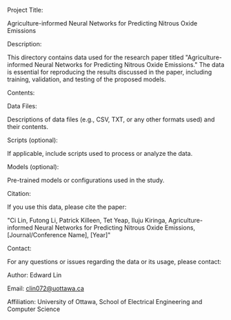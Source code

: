 Project Title:

Agriculture-informed Neural Networks for Predicting Nitrous Oxide Emissions

Description:

This directory contains data used for the research paper titled "Agriculture-informed Neural Networks for Predicting Nitrous Oxide Emissions." The data is essential for reproducing the results discussed in the paper, including training, validation, and testing of the proposed models.

Contents:

Data Files:

Descriptions of data files (e.g., CSV, TXT, or any other formats used) and their contents.

Scripts (optional):

If applicable, include scripts used to process or analyze the data.

Models (optional):

Pre-trained models or configurations used in the study.

Citation:

If you use this data, please cite the paper:

"Ci Lin, Futong Li, Patrick Killeen, Tet Yeap, Iluju Kiringa, Agriculture-informed Neural Networks for Predicting Nitrous Oxide Emissions, [Journal/Conference Name], [Year]"

Contact:

For any questions or issues regarding the data or its usage, please contact:

Author: Edward Lin

Email: clin072@uottawa.ca

Affiliation: University of Ottawa, School of Electrical Engineering and Computer Science
